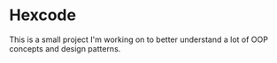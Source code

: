 <h1>Hexcode</h1>
<p>This is a small project I'm working on to better understand a lot of OOP concepts and design patterns.</p>
